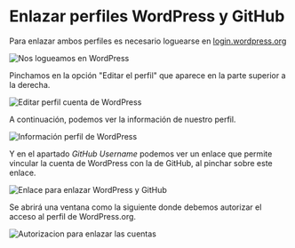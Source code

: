 # Enlazar perfiles WordPress y GitHub

Para enlazar ambos perfiles es necesario loguearse en [login.wordpress.org](https://login.wordpress.org/?locale=es_ES)

![Nos logueamos en WordPress](https://raw.githubusercontent.com/WPES/spain-handbook/master/manuales/github/assets/2.Login.png)

Pinchamos en la opción "Editar el perfil" que aparece en la parte superior a la derecha.

![Editar perfil cuenta de WordPress](https://raw.githubusercontent.com/WPES/spain-handbook/master/manuales/github/assets/3.EditarPerfil.png)

A continuación, podemos ver la información de nuestro perfil.

![Información perfil de WordPress](https://raw.githubusercontent.com/WPES/spain-handbook/master/manuales/github/assets/4.Perfil.png)

Y en el apartado *GitHub Username* podemos ver un enlace que permite vincular la cuenta de WordPress con la de GitHub, al pinchar sobre este enlace.

![Enlace para enlazar WordPress y GitHub](https://raw.githubusercontent.com/WPES/spain-handbook/master/manuales/github/assets/5.GitHubUsername.png)

Se abrirá una ventana como la siguiente donde debemos autorizar el acceso al perfil de WordPress.org.

![Autorizacion para enlazar las cuentas](https://raw.githubusercontent.com/WPES/spain-handbook/master/manuales/github/assets/6.Autorizacion.png)

